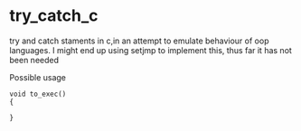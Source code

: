 # try_catch_c
try and catch staments in c,in an attempt to emulate behaviour of oop languages. I might end up using setjmp to implement this, thus far it has not been needed

Possible usage

```
void to_exec()
{
  
}


```
